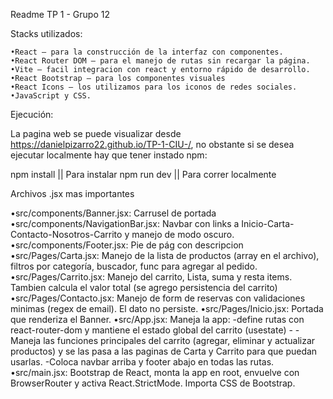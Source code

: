Readme TP 1 - Grupo 12

Stacks utilizados:

	•React — para la construcción de la interfaz con componentes.
	•React Router DOM — para el manejo de rutas sin recargar la página.
	•Vite — facil integracion con react y entorno rápido de desarrollo.
	•React Bootstrap — para los componentes visuales 
	•React Icons — los utilizamos para los iconos de redes sociales.
	•JavaScript y CSS.

Ejecución:

La pagina web se puede visualizar desde https://danielpizarro22.github.io/TP-1-CIU-/, no obstante si se desea ejecutar localmente hay que tener instado npm:

npm install || Para instalar
npm run dev || Para correr localmente

Archivos .jsx mas importantes

•src/components/Banner.jsx: Carrusel de portada
•src/components/NavigationBar.jsx: Navbar con links a Inicio-Carta-Contacto-Nosotros-Carrito y manejo de modo oscuro.
•src/components/Footer.jsx: Pie de pág con descripcion
•src/Pages/Carta.jsx: Manejo de la lista de productos (array en el archivo), filtros por categoría, buscador, func para agregar al pedido.
•src/Pages/Carrito.jsx: Manejo del carrito, Lista, suma y resta items. Tambien calcula el valor total (se agrego persistencia del carrito)
•src/Pages/Contacto.jsx: Manejo de form de reservas con validaciones minimas (regex de email). El dato no persiste.
•src/Pages/Inicio.jsx: Portada que renderiza el Banner.
•src/App.jsx: Maneja la app: 
	-define rutas con react-router-dom y mantiene el estado global del carrito (usestate) -
	-Maneja las funciones principales del carrito (agregar, eliminar y actualizar productos) y se las pasa a las paginas de Carta y Carrito para que puedan usarlas.
	-Coloca navbar arriba y footer abajo en todas las rutas.
•src/main.jsx: Bootstrap de React, monta la app en root, envuelve con BrowserRouter y activa React.StrictMode. Importa CSS de Bootstrap.